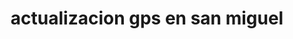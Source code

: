 ---
title: "actualizacion gps en san miguel"
url: /san-miguel/actualizacion-gps-en-san-miguel-coronel-charlone/
shop: Supermarkt
---